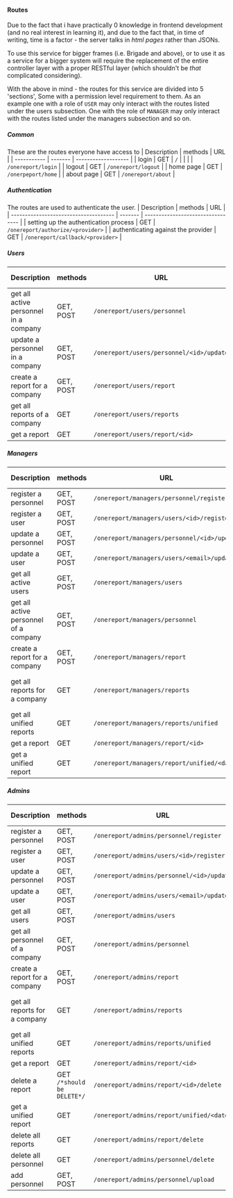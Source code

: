 #### Routes
Due to the fact that i have practically 0 knowledge in frontend development (and no real interest in learning it), and due to the fact that, in time of writing, time is a factor - the server talks in _html pages_ rather than JSONs.

To use this service for bigger frames (i.e. Brigade and above), or to use it as a service for a bigger system will require the replacement of the entire controller layer with a proper RESTful layer (which shouldn't be _that_ complicated considering).

With the above in mind - the routes for this service are divided into 5 'sections', Some with a permission level requirement to them. As an example one with a role of `USER` may only interact with the routes listed under the users subsection. One with the role of `MANAGER` may only interact with the routes listed under the managers subsection and so on.

##### Common
These are the routes everyone have access to
| Description | methods | URL                 |
| ----------- | ------- | ------------------- |
| login       | GET     | `/`                 |
|             |         | `/onereport/login`  |
| logout      | GET     | `/onereport/logout` |
| home page   | GET     | `/onerpeport/home`  |
| about page  | GET     | `/onereport/about`  |

##### Authentication
The routes are used to authenticate the user.
| Description                           | methods | URL                               |
| ------------------------------------- | ------- | --------------------------------- |
| setting up the authentication process | GET     | `/onereport/authorize/<provider>` |
| authenticating against the provider   | GET     | `/onereport/callback/<provider>`  |

##### Users
| Description                           | methods   | URL                                      | Query pamaeters       |
| ------------------------------------- | --------- | ---------------------------------------- | --------------------- |
| get all active personnel in a company | GET, POST | `/onereport/users/personnel`             | order_by, order       |
| update a personnel in a company       | GET, POST | `/onereport/users/personnel/<id>/update` |                       |
| create a report for a company         | GET, POST | `/onereport/users/report`                | order_by, order       |
| get all reports of a company          | GET       | `/onereport/users/reports`               | order, page, per_page |
| get a report                          | GET       | `/onereport/users/report/<id>`           |                       |

##### Managers
| Description                           | methods   | URL                                         | Query pamaeters                 |
| ------------------------------------- | --------- | ------------------------------------------- | ------------------------------- |
| register a personnel                  | GET, POST | `/onereport/managers/personnel/register`    |                                 |
| register a user                       | GET, POST | `/onereport/managers/users/<id>/register`   |                                 |
| update a personnel                    | GET, POST | `/onereport/managers/personnel/<id>/update` |                                 |
| update a user                         | GET, POST | `/onereport/managers/users/<email>/update`  |                                 |
| get all active users                  | GET, POST | `/onereport/managers/users`                 | order_by, order                 |
| get all active personnel of a company | GET, POST | `/onereport/managers/personnel`             | company, order_by, order        |
| create a report for a company         | GET, POST | `/onereport/managers/report`                | order_by, order                 |
| get all reports for a company         | GET       | `/onereport/managers/reports`               | company, order, page, page_page |
| get all unified reports               | GET       | `/onereport/managers/reports/unified`       | order, page, per_page           |
| get a report                          | GET       | `/onereport/managers/report/<id>`           | company                         |
| get a unified report                  | GET       | `/onereport/managers/report/unified/<date>` | order_by, order                 |

##### Admins
| Description                    | methods                    | URL                                       | Query pamaeters                |
| ------------------------------ | -------------------------- | ----------------------------------------- | ------------------------------ |
| register a personnel           | GET, POST                  | `/onereport/admins/personnel/register`    |                                |
| register a user                | GET, POST                  | `/onereport/admins/users/<id>/register`   |                                |
| update a personnel             | GET, POST                  | `/onereport/admins/personnel/<id>/update` |                                |
| update a user                  | GET, POST                  | `/onereport/admins/users/<email>/update`  |                                |
| get all users                  | GET, POST                  | `/onereport/admins/users`                 | order_by, order                |
| get all personnel of a company | GET, POST                  | `/onereport/admins/personnel`             | company, order_by, order       |
| create a report for a company  | GET, POST                  | `/onereport/admins/report`                | order_by, order                |
| get all reports for a company  | GET                        | `/onereport/admins/reports`               | company, order, page, per_page |
| get all unified reports        | GET                        | `/onereport/admins/reports/unified`       | order, page, per_page          |
| get a report                   | GET                        | `/onereport/admins/report/<id>`           | company                        |
| delete a report                | GET `/*should be DELETE*/` | `/onereport/admins/report/<id>/delete`    |                                |
| get a unified report           | GET                        | `/onereport/admins/report/unified/<date>` | order_by, order                |
| delete all reports             | GET                        | `/onereport/admins/report/delete`         |                                |
| delete all personnel           | GET                        | `/onereport/admins/personnel/delete`      |                                |
| add personnel                  | GET, POST                  | `/onereport/admins/personnel/upload`      |                                |